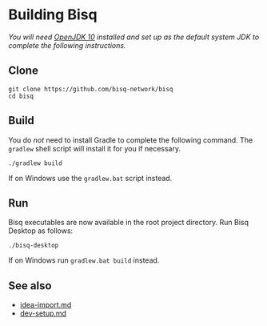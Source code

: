 # Building Bisq

_You will need [OpenJDK 10](https://jdk.java.net/10/) installed and set up as the default system JDK to complete the following instructions._


## Clone

    git clone https://github.com/bisq-network/bisq
    cd bisq


## Build

You do _not_ need to install Gradle to complete the following command. The `gradlew` shell script will install it for you if necessary.

    ./gradlew build

If on Windows use the `gradlew.bat` script instead.


## Run

Bisq executables are now available in the root project directory. Run Bisq Desktop as follows:

    ./bisq-desktop

If on Windows run `gradlew.bat build` instead.


## See also

 - [idea-import.md](idea-import.md)
 - [dev-setup.md](dev-setup.md)

